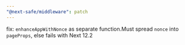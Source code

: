 ```yaml
---
"@next-safe/middleware": patch
---
```


fix: `enhanceAppWithNonce` as separate function.Must spread `nonce` into `pageProps`, else fails with Next 12.2
